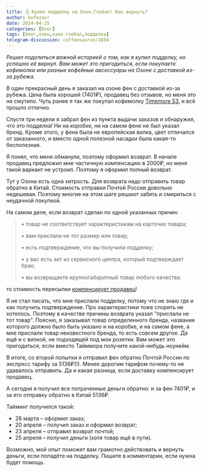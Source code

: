 ```yaml
---
title: 🗒 Купил подделку на Озон.Глобал! Как вернуть?
author: kofezavr
date: 2024-04-25
categories: [Блог]
tags: [блог,озон,озон глобал,подделка]
telegram-discussion: coffeesaurus/1034
--- 
```

*Решил поделиться важной историей о том, как я купил подделку, но успешно её вернул. Вам может это пригодиться, если покупаете кофемолки или разные кофейные аксессуары на Озоне с доставкой из-за рубежа.*

В один прекрасный день я заказал на озоне фен с доставкой из-за рубежа. Цена была хорошей (7401₽), продавец без отзывов, но меня это не смутило. Чуть ранее я так же покупал кофемолку [Timemore S3](https://t.me/coffeesaurus/986), и всё прошло отлично.

Спустя три недели я забрал фен из пункта выдачи заказов и обнаружил, что это подделка! Ни на коробке, ни на самом фене не был указал бренд. Кроме этого, у фена была не европейская вилка, цвет отличался от заказанного, и вместо одной полезной насадки была какая-то бесполезная.

Я понял, что меня обманули, поэтому оформил возврат. В начале продавец предложил мне частичную компенсацию в 2000₽, но меня такой вариант не устроил. Поэтому я оформил полный возврат.

Тут у Озона есть одна хитрость. Для возврата надо отправить товар обратно в Китай. Стоимость отправки Почтой России довольно недешевая. Поэтому многие на этом шаге решают забить и смириться с неудачной покупкой.

На самом деле, если возврат сделан по одной указанных причин:

> • товар не соответствует характеристикам на карточке товара;
>
> • вам прислали не тот размер или товар;
>
> • есть подтверждение, что вы получили подделку;
>
> • у вас есть акт из сервисного центра, который подтверждает брак;
>
> • вы возвращаете крупногабаритный товар любого качества.

то стоимость пересылки [компенсирует продавец](https://docs.ozon.ru/common/ozon-global/returns-from-abroad/how-to-return/?country=RU)!

Я не стал писать, что мне прислали подделку, потому что не знаю где и как получить подтверждение. Про характеристики тоже спорить не хотелось. Поэтому в качестве причины возврата указал "прислали не тот товар". Поясню, я заказывал товар определенного бренда, название которого должно было быть указано и на коробке, и на самом фене, а мне прислали товар неизвестного бренда, то есть совсем другое. Да ещё и с вилкой, не подходящей под мои розетки. Вам может это пригодиться, если вместо Тайммора получите какой-нибудь ноунейм.

В итоге, со второй попытки я отправил фен обратно Почтой России по экспресс тарифу за 5136₽(!). Менее дорогим тарифом почему-то не удавалось отправить. Да и какая разница, если доставку компенсирует продавец.

А сегодня я получил все потраченные деньги обратно: и за фен 7401₽, и за его отправку обратно в Китай 5136₽. 

Тайминг получился такой:
- 28 марта – оформил заказ;
- 20 апреля – получил заказ и оформил возврат;
- 23 апреля – отправил возврат почтой;
- 25 апреля – получил деньги (хотя товар ещё в пути).

Возможно, мой опыт поможет вам грамотно действовать и вернуть деньги, если попадёте на подделку. Пишите в комментарии, если нужна будет помощь.
